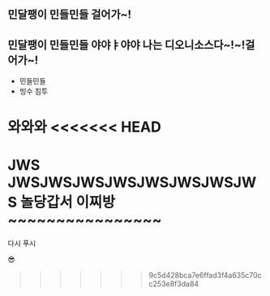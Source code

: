 ## 민달팽이 민들민들 걸어가~!
## 민달팽이 민들민들 야야ㅑ야야 나는 디오니소스다~!~!걸어가~!

- 민들민들
- 빙수 침투

와와와
<<<<<<< HEAD
=======


JWS JWSJWSJWSJWSJWSJWSJWSJWS
놀당갑서 이찌방~~~~~~~~~~~~~~~~
=======

다시 푸시


😎
>>>>>>> 9c5d428bca7e6ffad3f4a635c70cc253e8f3da84
